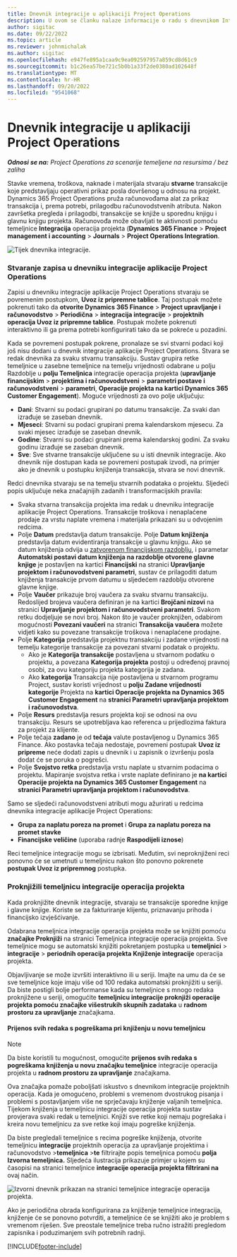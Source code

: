 ```yaml
---
title: Dnevnik integracije u aplikaciji Project Operations
description: U ovom se članku nalaze informacije o radu s dnevnikom Integracija u operacijama projekta.
author: sigitac
ms.date: 09/22/2022
ms.topic: article
ms.reviewer: johnmichalak
ms.author: sigitac
ms.openlocfilehash: e947fe895a1caa9c9ea092597957a859cd8d61c9
ms.sourcegitcommit: b1c26ea57be721c5b0b1a33f2de0380ad102648f
ms.translationtype: MT
ms.contentlocale: hr-HR
ms.lasthandoff: 09/20/2022
ms.locfileid: "9541068"
---
```

# <a name="integration-journal-in-project-operations"></a>Dnevnik integracije u aplikaciji Project Operations

_**Odnosi se na:** Project Operations za scenarije temeljene na resursima / bez zaliha_

Stavke vremena, troškova, naknade i materijala stvaraju **stvarne** transakcije koje predstavljaju operativni prikaz posla dovršenog u odnosu na projekt. Dynamics 365 Project Operations pruža računovođama alat za prikaz transakcija i, prema potrebi, prilagodbu računovodstvenih atributa. Nakon završetka pregleda i prilagodbi, transakcije se knjiže u sporednu knjigu i glavnu knjigu projekta. Računovođa može obavljati te aktivnosti pomoću temeljnice **Integracija** operacija projekta (**Dynamics 365 Finance** > **Project management i accounting** > **Journals** > **Project Operations Integration**.

![Tijek dnevnika integracije.](./media/IntegrationJournal.png)

### <a name="create-records-in-the-project-operations-integration-journal"></a>Stvaranje zapisa u dnevniku integracije aplikacije Project Operations

Zapisi u dnevniku integracije aplikacije Project Operations stvaraju se povremenim postupkom, **Uvoz iz pripremne tablice**. Taj postupak možete pokrenuti tako da **otvorite Dynamics 365 Finance** > **Project upravljanje i računovodstvo** > **Periodična** > **integracija integracije** > **projektnih operacija Uvoz iz pripremne tablice**. Postupak možete pokrenuti interaktivno ili ga prema potrebi konfigurirati tako da se pokreće u pozadini.

Kada se povremeni postupak pokrene, pronalaze se svi stvarni podaci koji još nisu dodani u dnevnik integracije aplikacije Project Operations. Stvara se redak dnevnika za svaku stvarnu transakciju.
Sustav grupira retke temeljnice u zasebne temeljnice na temelju vrijednosti odabrane u polju Razdoblje u **polju Temeljnica** integracije operacija projekta (**upravljanje financijskim** > **projektima i računovodstveni** > **parametri postave i računovodstveni** > **parametri**, **Operacije projekta na kartici Dynamics 365 Customer Engagement**). Moguće vrijednosti za ovo polje uključuju:

  - **Dani**: Stvarni su podaci grupirani po datumu transakcije. Za svaki dan izrađuje se zaseban dnevnik.
  - **Mjeseci**: Stvarni su podaci grupirani prema kalendarskom mjesecu. Za svaki mjesec izrađuje se zaseban dnevnik.
  - **Godine**: Stvarni su podaci grupirani prema kalendarskoj godini. Za svaku godinu izrađuje se zaseban dnevnik.
  - **Sve**: Sve stvarne transakcije uključene su u isti dnevnik integracije. Ako dnevnik nije dostupan kada se povremeni postupak izvodi, na primjer ako je dnevnik u postupku knjiženja transakcija, stvara se novi dnevnik.

Redci dnevnika stvaraju se na temelju stvarnih podataka o projektu. Sljedeći popis uključuje neka značajnijih zadanih i transformacijskih pravila:

  - Svaka stvarna transakcija projekta ima redak u dnevniku integracije aplikacije Project Operations. Transakcije troškova i nenaplaćene prodaje za vrstu naplate vremena i materijala prikazani su u odvojenim redcima.
  - Polje **Datum** predstavlja datum transakcije. Polje **Datum knjiženja** predstavlja datum evidentiranja transakcije u glavnu knjigu. Ako se datum knjiženja odvija u [zatvorenom financijskom razdoblju](/dynamics365/finance/general-ledger/close-general-ledger-at-period-end), i parametar **Automatski postavi datum knjiženja na razdoblje otvorene glavne knjige** je postavljen na kartici **Financijski** na stranici **Upravljanje projektom i računovodstveni parametri**, sustav će prilagoditi datum knjiženja transakcije prvom datumu u sljedećem razdoblju otvorene glavne knjige.
  - Polje **Vaučer** prikazuje broj vaučera za svaku stvarnu transakciju. Redoslijed brojeva vaučera definiran je na kartici **Brojčani nizovi** na stranici **Upravljanje projektom i računovodstveni parametri**. Svakom retku dodjeljuje se novi broj. Nakon što je vaučer proknjižen, odabirom mogućnosti **Povezani vaučeri** na stranici **Transakcija vaučera** možete vidjeti kako su povezane transakcije troškova i nenaplaćene prodajne.
  - Polje **Kategorija** predstavlja projektnu transakciju i zadane vrijednosti na temelju kategorije transakcije za povezani stvarni podatak o projektu.
    - Ako je **Kategorija transakcije** postavljena u stvarnom podatku o projektu, a povezana **Kategorija projekta** postoji u određenoj pravnoj osobi, za ovu kategoriju projekta kategorija je zadana.
    - Ako **kategorija** Transakcija nije postavljena u stvarnom programu Project, sustav koristi vrijednost u **polju Zadane vrijednosti kategorije** Projekta na **kartici Operacije projekta na Dynamics 365 Customer Engagement** na **stranici Parametri upravljanja projektom i računovodstva**.
  - Polje **Resurs** predstavlja resurs projekta koji se odnosi na ovu transakciju. Resurs se upotrebljava kao referenca u prijedlozima faktura za projekt za klijente.
  - Polje tečaja **zadano** je od **tečaja** valute postavljenog u Dynamics 365 Finance. Ako postavka tečaja nedostaje, povremeni postupak **Uvoz iz pripreme** neće dodati zapis u dnevnik i u zapisnik o izvršenju posla dodat će se poruka o pogrešci.
  - Polje **Svojstvo retka** predstavlja vrstu naplate u stvarnim podacima o projektu. Mapiranje svojstva retka i vrste naplate definirano je **na kartici Operacije projekta na Dynamics 365 Customer Engagement** na **stranici Parametri upravljanja projektom i računovodstva**.

Samo se sljedeći računovodstveni atributi mogu ažurirati u redcima dnevnika integracije aplikacije Project Operations:

- **Grupa za naplatu poreza na promet** i **Grupa za naplatu poreza na promet stavke**
- **Financijske veličine** (uporaba radnje **Raspodijeli iznose**)

Reci temeljnice integracije mogu se izbrisati. Međutim, svi neproknjiženi reci ponovno će se umetnuti u temeljnicu nakon što ponovno pokrenete **postupak Uvoz iz pripremnog** postupka.

### <a name="post-the-project-operations-integration-journal"></a>Proknjižili temeljnicu integracije operacija projekta

Kada proknjižite dnevnik integracije, stvaraju se transakcije sporedne knjige i glavne knjige. Koriste se za fakturiranje klijentu, priznavanju prihoda i financijsko izvješćivanje.

Odabrana temeljnica integracije operacija projekta može se knjižiti pomoću **značajke Proknjiži** na stranici Temeljnica integracije operacija projekta. Sve temeljnice mogu se automatski knjižiti pokretanjem postupka u **temeljnici** > **integracije** > **periodnih operacija projekta Knjiženje integracije** operacija projekta.

Objavljivanje se može izvršiti interaktivno ili u seriji. Imajte na umu da će se sve temeljnice koje imaju više od 100 redaka automatski proknjižiti u seriji. Da biste postigli bolje performanse kada su temeljnice s mnogo redaka proknjižene u seriji, omogućite **temeljnicu integracije proknjiži operacije projekta pomoću značajke višestrukih skupnih zadataka** u **radnom prostoru za upravljanje** značajkama. 

#### <a name="transfer-all-lines-that-have-posting-errors-to-a-new-journal"></a>Prijenos svih redaka s pogreškama pri knjiženju u novu temeljnicu

> [!NOTE]
> Da biste koristili tu mogućnost, omogućite **prijenos svih redaka s pogreškama knjiženja u novu značajku temeljnice** integracije operacija projekta u **radnom prostoru za upravljanje** značajkama.

Ova značajka pomaže poboljšati iskustvo s dnevnikom integracije projektnih operacija. Kada je omogućeno, problemi s vremenom dvostrukog pisanja i problemi s postavljanjem više ne sprječavaju knjiženje valjanih temeljnica. Tijekom knjiženja u temeljnicu integracije operacija projekta sustav provjerava svaki redak u temeljnici. Knjiži sve retke koji nemaju pogrešaka i kreira novu temeljnicu za sve retke koji imaju pogreške knjiženja.

Da biste pregledali temeljnice s recima pogreške knjiženja, otvorite temeljnicu **integracije** projektnih operacija za upravljanje projektima i računovodstvo \>**temeljnica** \>**te** filtrirajte popis temeljnica pomoću **polja Izvorna temeljnica.** Sljedeća ilustracija prikazuje primjer u kojem su časopisi na stranici temeljnice **integracije operacija projekta filtrirani na** ovaj način.

![Izvorni dnevnik prikazan na stranici temeljnice integracije operacija projekta.](./media/transferLines-originalJournal.png)

Ako je periodična obrada konfigurirana za knjiženje temeljnice integracija, knjiženje će se ponovno potvrditi, a temeljnice će se knjižiti ako je problem s vremenom riješen. Sve preostale temeljnice treba ručno istražiti pregledom zapisnika i poduzimanjem svih potrebnih radnji.

[!INCLUDE[footer-include](../includes/footer-banner.md)]
